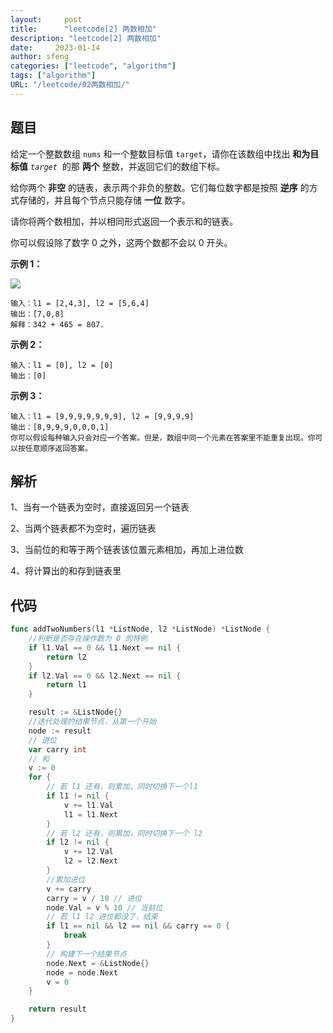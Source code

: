 ```yaml
---
layout:     post
title:      "leetcode[2] 两数相加"
description: "leetcode[2] 两数相加"
date:     2023-01-14
author: sfeng
categories: ["leetcode", "algorithm"]
tags: ["algorithm"]
URL: "/leetcode/02两数相加/"
---
```


## 题目

给定一个整数数组 `nums` 和一个整数目标值 `target`，请你在该数组中找出 **和为目标值** *`target`*  的那 **两个** 整数，并返回它们的数组下标。

给你两个 **非空** 的链表，表示两个非负的整数。它们每位数字都是按照 **逆序** 的方式存储的，并且每个节点只能存储 **一位** 数字。

请你将两个数相加，并以相同形式返回一个表示和的链表。

你可以假设除了数字 0 之外，这两个数都不会以 0 开头。

**示例 1：**

![](/img/leetcode02.png)

```
输入：l1 = [2,4,3], l2 = [5,6,4]
输出：[7,0,8]
解释：342 + 465 = 807.

```

**示例 2：**

```
输入：l1 = [0], l2 = [0]
输出：[0]

```

**示例 3：**

```
输入：l1 = [9,9,9,9,9,9,9], l2 = [9,9,9,9]
输出：[8,9,9,9,0,0,0,1]
你可以假设每种输入只会对应一个答案。但是，数组中同一个元素在答案里不能重复出现。你可以按任意顺序返回答案。
```

## 解析

1、当有一个链表为空时，直接返回另一个链表

2、当两个链表都不为空时，遍历链表

3、当前位的和等于两个链表该位置元素相加，再加上进位数

4、将计算出的和存到链表里

## 代码

```go
func addTwoNumbers(l1 *ListNode, l2 *ListNode) *ListNode {
	//判断是否存在操作数为 0 的特例
	if l1.Val == 0 && l1.Next == nil {
		return l2
	}
	if l2.Val == 0 && l2.Next == nil {
		return l1
	}

	result := &ListNode{}
	//迭代处理的结果节点，从第一个开始
	node := result
	// 进位
	var carry int
	// 和
	v := 0
	for {
		// 若 l1 还有，则累加，同时切换下一个l1
		if l1 != nil {
			v += l1.Val
			l1 = l1.Next
		}
		// 若 l2 还有，则累加，同时切换下一个 l2
		if l2 != nil {
			v += l2.Val
			l2 = l2.Next
		}
		//累加进位
		v += carry
		carry = v / 10 // 进位
		node.Val = v % 10 // 当前位
		// 若 l1 l2 进位都没了，结束
		if l1 == nil && l2 == nil && carry == 0 {
			break
		}
		// 构建下一个结果节点
		node.Next = &ListNode{}
		node = node.Next
		v = 0
	}

	return result
}
```